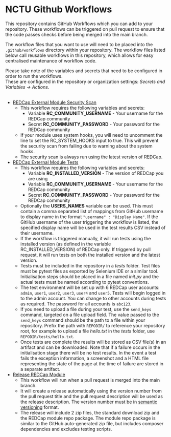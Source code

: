 # NCTU Github Workflows

This repository contains GitHub Workflows which you can add to your repository. These workflows can
be triggered on pull request to ensure that the code passes checks before being merged into the main
branch.

The workflow files that you want to use will need to be placed into the `.github/workflows`
directory within your repository. The workflow files listed below call reusable workflows in this
repository, which allows for easy centralised maintenance of workflow code.

Please take note of the variables and secrets that need to be configured in order to run the
workflows.<br>
These are configured in the repository or organization settings:
*Secrets and Variables -> Actions*.<br><br>


* [REDCap External Module Security Scan](files/redcap-security-scan.yml)
  * This workflow requires the following variables and secrets:
    * Variable **RC_COMMUNITY_USERNAME** - Your username for the REDCap community
    * Secret **RC_COMMUNITY_PASSWORD** - Your password for the REDCap community
  * If your module uses system hooks, you will need to uncomment the line to set the RC_SYSTEM_HOOKS
    input to true. This will prevent the security scan from failing due to warning about the system
    hooks.
  * The security scan is always run using the latest version of REDCap.
* [REDCap External Module Tests](files/redcap-module-tests.yml)
  * This workflow requires the following variables and secrets:
    * Variable **RC_INSTALLED_VERSION** - The version of REDCap you are using
    * Variable **RC_COMMUNITY_USERNAME** - Your username for the REDCap community
    * Secret **RC_COMMUNITY_PASSWORD** - Your password for the REDCap community
  * Optionally the **USERS_NAMES** variable can be used. This must contain a comma separated list
    of mappings from GitHub username to display name in the format `"username" : "Display Name"`. If
    the GitHub username of the user triggering the workflow is listed, the specified display name
    will be used in the test results CSV instead of their username.
  * If the workflow is triggered manually, it will run tests using the installed version (as defined
    in the variable RC_INSTALLED_VERSION) of REDCap only. If triggered by pull request, it will run
    tests on both the installed version and the latest version.
  * Tests must be included in the repository in a *tests* folder. Test files must be pytest files as
    exported by Selenium IDE or a similar tool. Initialisation steps should be placed in a file
    named *init.py* and the actual tests must be named according to pytest conventions.
  * The test environment will be set up with 6 REDCap user accounts: `admin`, `user1`, `user2`,
    `user3`, `user4` and `user5`. Tests will begin logged in to the admin account. You can change to
    other accounts during tests as required. The password for all accounts is `abc123`.
  * If you need to upload a file during your test, use the `send_keys` command, targeted on a file
    upload field. The value passed to the `send_keys` command should be the path to a file within
    your repository. Prefix the path with `REPODIR/` to reference your repository root, for example
    to upload a file *hello.txt* in the *tests* folder, use `REPODIR/tests/hello.txt`.
  * Once tests are complete the results will be stored as CSV file(s) in an artifact and can be
    downloaded. Note that if a failure occurs in the initialisation stage there will be no test
    results. In the event a test fails the exception information, a screenshot and a HTML file
    representing the state of the page at the time of failure are stored in a separate artifact.
* [Release REDCap Module](files/release-redcap-module.yml)
  * This workflow will run when a pull request is merged into the main branch.
  * It will create a release automatically using the version number from the pull request title and
    the pull request description will be used as the release description. The version number must be
    in [semantic versioning](https://semver.org) format.
  * The release will include 2 zip files, the standard download zip and the REDCap module repo
    package. The module repo package is similar to the GitHub auto-generated zip file, but includes
    composer dependencies and excludes testing scripts.
